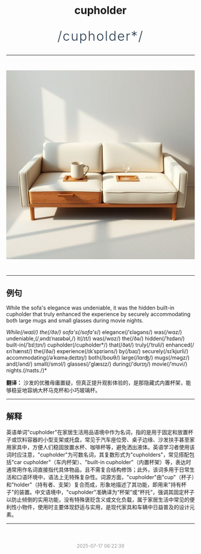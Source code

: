 <div align="center">

# cupholder

<div style="margin: 30px 0;">
<h1 style="font-size: 2.5em; font-weight: 300; letter-spacing: 2px; margin: 0; color: #2c3e50;">
/cupholder*/
</h1>
</div>

</div>

---

<div align="center" style="margin: 40px 0;">

![cupholder](images/cupholder.png)

</div>

---

## 例句

While the sofa's elegance was undeniable, it was the hidden built-in cupholder that truly enhanced the experience by securely accommodating both large mugs and small glasses during movie nights.

*While(/waɪl/) the(/ðə/) sofa's(/sofa's*/) elegance(/ˈɛləgəns/) was(/wɑz/) undeniable,(/ˌəndɪˈnaɪəbəl,/) it(/ɪt/) was(/wɑz/) the(/ðə/) hidden(/ˈhɪdən/) built-in(/ˈbɪlˌtɪn/) cupholder(/cupholder*/) that(/ðət/) truly(/ˈtruli/) enhanced(/ɛnˈhænst/) the(/ðə/) experience(/ɪkˈspɪriəns/) by(/baɪ/) securely(/sɪˈkjʊrli/) accommodating(/əˈkɑməˌdeɪtɪŋ/) both(/boʊθ/) large(/lɑrʤ/) mugs(/məgz/) and(/ənd/) small(/smɔl/) glasses(/ˈglæsɪz/) during(/ˈdʊrɪŋ/) movie(/ˈmuvi/) nights.(/naɪts./)*

**翻译：** 沙发的优雅毋庸置疑，但真正提升观影体验的，是那隐藏式内置杯架，能够稳妥地容纳大杯马克杯和小巧玻璃杯。

---

## 解释

英语单词"cupholder"在家居生活用品语境中作为名词，指的是用于固定和放置杯子或饮料容器的小型支架或托盘，常见于汽车座位旁、桌子边缘、沙发扶手甚至家用家具中，方便人们稳固放置水杯、咖啡杯等，避免洒出液体。英语学习者使用该词时应注意，"cupholder"为可数名词，其复数形式为"cupholders"，常见搭配包括"car cupholder"（车内杯架）、"built-in cupholder"（内置杯架）等，表达时通常用作名词直接指代具体物品，且不需复合结构修饰；此外，该词多用于日常生活和口语环境中，语法上无特殊复杂性。词源方面，"cupholder"由"cup"（杯子）和"holder"（持有者、支架）复合而成，形象地描述了其功能，即用来"持有杯子"的装置。中文语境中，"cupholder"准确译为“杯架”或“杯托”，强调其固定杯子以防止倾倒的实用功能，没有特殊褒贬含义或文化负载，属于家居生活中常见的便利性小物件，使用时主要体现舒适与实用，是现代家具和车辆中日益普及的设计元素。


---

<div align="center" style="margin-top: 50px;">
<small style="color: #999; font-size: 0.9em;">2025-07-17 06:22:39</small>
</div>
